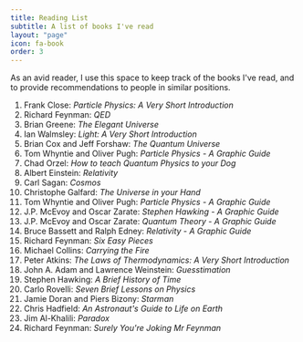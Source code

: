 ```yaml
---
title: Reading List
subtitle: A list of books I've read
layout: "page"
icon: fa-book
order: 3
---
```


As an avid reader, I use this space to keep track of the books I've read, and to provide recommendations to people in similar positions.

1. Frank Close: *Particle Physics: A Very Short Introduction*
2. Richard Feynman: *QED*
3. Brian Greene: *The Elegant Universe*
4. Ian Walmsley: *Light: A Very Short Introduction*
5. Brian Cox and Jeff Forshaw: *The Quantum Universe*
6. Tom Whyntie and Oliver Pugh: *Particle Physics - A Graphic Guide*
7. Chad Orzel: *How to teach Quantum Physics to your Dog*
8. Albert Einstein: *Relativity*
9. Carl Sagan: *Cosmos*
10. Christophe Galfard: *The Universe in your Hand*
11. Tom Whyntie and Oliver Pugh: *Particle Physics - A Graphic Guide*
12. J.P. McEvoy and Oscar Zarate: *Stephen Hawking - A Graphic Guide*
13. J.P. McEvoy and Oscar Zarate: *Quantum Theory - A Graphic Guide*
14. Bruce Bassett and Ralph Edney: *Relativity - A Graphic Guide*
15. Richard Feynman: *Six Easy Pieces*
16. Michael Collins: *Carrying the Fire*
17. Peter Atkins: *The Laws of Thermodynamics: A Very Short Introduction*
18. John A. Adam and Lawrence Weinstein: *Guesstimation*
19. Stephen Hawking: *A Brief History of Time*
20. Carlo Rovelli: *Seven Brief Lessons on Physics*
21. Jamie Doran and Piers Bizony: *Starman*
22. Chris Hadfield: *An Astronaut's Guide to Life on Earth*
23. Jim Al-Khalili: *Paradox*
24. Richard Feynman: *Surely You're Joking Mr Feynman*



